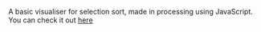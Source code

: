 A basic visualiser for selection sort, made in processing using JavaScript. You can check it out [here](https://www.khanacademy.org/computing/computer-science/algorithms/sorting-algorithms/pp/project-selection-sort-visualizer)


